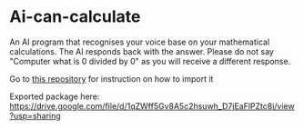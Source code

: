 # Ai-can-calculate

An AI program that recognises your voice base on your mathematical calculations. The AI responds back with the answer. Please do not say "Computer what is 0 divided by 0" as you will receive a different response.  

Go to <a href="https://github.com/Tony-Chau/Yubi">this repository</a> for instruction on how to import it

Exported package here: https://drive.google.com/file/d/1qZWff5Gv8A5c2hsuwh_D7jEaFlPZtc8i/view?usp=sharing

